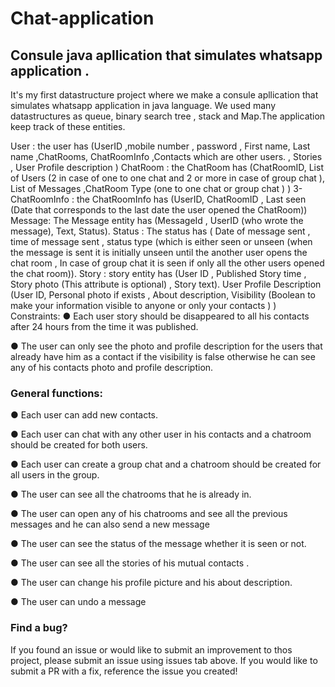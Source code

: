 # Chat-application

## Consule java apllication that simulates whatsapp application .

It's my first datastructure project where we make a consule apllication that simulates whatsapp application in java language. We used many datastructures as queue, binary search tree , stack and Map.The application  keep track of these entities.

User : 
the user has (UserID ,mobile number , password , First name, Last name ,ChatRooms, ChatRoomInfo ,Contacts which are other users. , Stories , User Profile description )
ChatRoom :
the ChatRoom has (ChatRoomID, List of Users (2 in case of one to one
chat and 2 or more in case of group chat ), List of Messages ,ChatRoom Type (one to
one chat or group chat ) ) 3- ChatRoomInfo : the ChatRoomInfo has (UserID,
ChatRoomID , Last seen (Date that corresponds to the last date the user opened the
ChatRoom))
Message: 
The Message entity has (MessageId , UserID (who wrote the message),
Text, Status).
Status :
The status has ( Date of message sent , time of message sent , status type
(which is either seen or unseen (when the message is sent it is initially unseen until
the another user opens the chat room , In case of group chat it is seen if only all the
other users opened the chat room)).
Story : 
story entity has (User ID , Published Story time , Story photo (This attribute
is optional) , Story text).
User Profile Description 
(User ID, Personal photo if exists , About description,
Visibility (Boolean to make your information visible to anyone or only your contacts )
)
Constraints:
● Each user story should be disappeared to all his contacts after 24 hours from
the time it was published. 

● The user can only see the photo and profile description for the users that
already have him as a contact if the visibility is false otherwise he can see any
of his contacts photo and profile description.

### General functions:

● Each user can add new contacts.

● Each user can chat with any other user in his contacts and a chatroom should
be created for both users.

● Each user can create a group chat and a chatroom should be created for all
users in the group.

● The user can see all the chatrooms that he is already in.

● The user can open any of his chatrooms and see all the previous messages
and he can also send a new message

● The user can see the status of the message whether it is seen or not.

● The user can see all the stories of his mutual contacts .

● The user can change his profile picture and his about description.

● The user can undo a message


### Find a bug?
If you found an issue or would like to submit an improvement to thos project, please submit an issue using issues tab above. If you would like to submit a PR with a fix, reference the issue you created!



